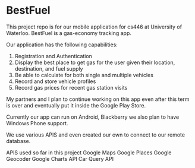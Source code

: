 # BestFuel
This project repo is for our mobile application for cs446 at University of Waterloo.
BestFuel is a gas-economy tracking app. 

Our application has the following capabilities: 
1. Registration and Authentication 
2. Display the best place to get gas for the user given their location, destination, and fuel supply 
3. Be able to calculate for both single and multiple vehicles 
4. Record and store vehicle profiles 
5. Record gas prices for recent gas station visits 

My partners and I plan to continue working on this app even after this term is over and eventually put it inside the Google Play Store. 

Currently our app can run on Android, Blackberry we also plan to have Windows Phone support. 

We use various APIS and even created our own to connect to our remote database. 

APIS used so far in this project 
Google Maps 
Google Places 
Google Geocoder 
Google Charts API 
Car Query API 
